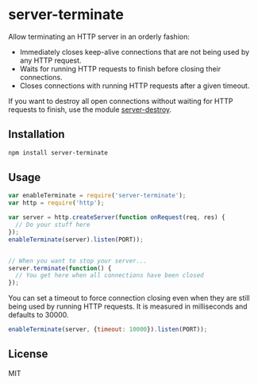 # server-terminate
Allow terminating an HTTP server in an orderly fashion:
* Immediately closes keep-alive connections that are not being used by any HTTP request. 
* Waits for running HTTP requests to finish before closing their connections.
* Closes connections with running HTTP requests after a given timeout.

If you want to destroy all open connections without waiting for HTTP requests to finish,
use the module [server-destroy](https://github.com/isaacs/server-destroy).

## Installation
```sh
npm install server-terminate
```

## Usage
```javascript
var enableTerminate = require('server-terminate');
var http = require('http');

var server = http.createServer(function onRequest(req, res) {
  // Do your stuff here
});
enableTerminate(server).listen(PORT));


// When you want to stop your server...
server.terminate(function() {
  // You get here when all connections have been closed
});
```

You can set a timeout to force connection closing even when they are still being used by running HTTP requests.
It is measured in milliseconds and defaults to 30000.
```javascript
enableTerminate(server, {timeout: 10000}).listen(PORT));
```

## License
MIT
